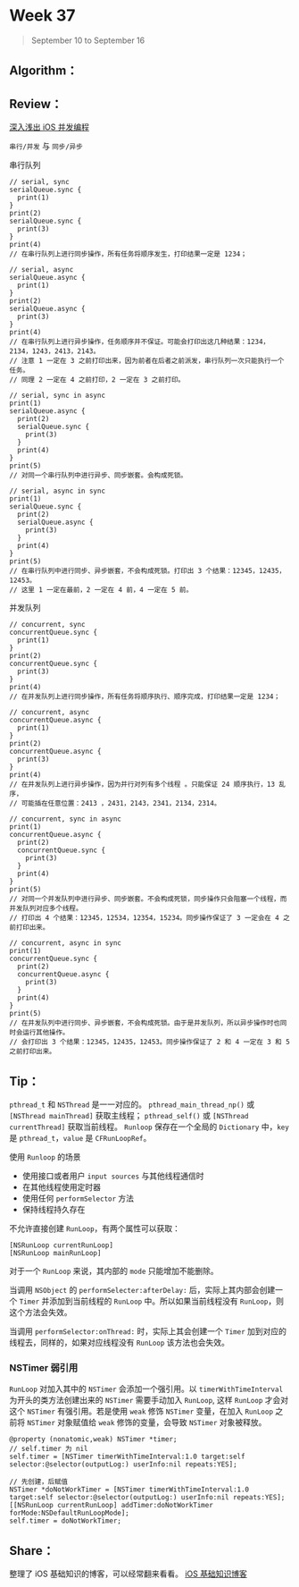 # Week 37

> September 10 to September 16

## Algorithm：
 

## Review：
[深入浅出 iOS 并发编程](https://mp.weixin.qq.com/s/ut98-V-HU_vXz5O3CXFS2w)

`串行/并发` 与 `同步/异步`

串行队列
```
// serial, sync
serialQueue.sync {
  print(1)
}
print(2)
serialQueue.sync {
  print(3)
}
print(4)
// 在串行队列上进行同步操作，所有任务将顺序发生，打印结果一定是 1234；

// serial, async
serialQueue.async {
  print(1)
}
print(2)
serialQueue.async {
  print(3)
}
print(4)
// 在串行队列上进行异步操作，任务顺序并不保证。可能会打印出这几种结果：1234，2134，1243，2413，2143。
// 注意 1 一定在 3 之前打印出来，因为前者在后者之前派发，串行队列一次只能执行一个任务。
// 同理 2 一定在 4 之前打印，2 一定在 3 之前打印。

// serial, sync in async
print(1)
serialQueue.async {
  print(2)
  serialQueue.sync {
    print(3)
  }
  print(4)
}
print(5)
// 对同一个串行队列中进行异步、同步嵌套。会构成死锁。

// serial, async in sync
print(1)
serialQueue.sync {
  print(2)
  serialQueue.async {
    print(3)
  }
  print(4)
}
print(5)
// 在串行队列中进行同步、异步嵌套，不会构成死锁。打印出 3 个结果：12345，12435，12453。
// 这里 1 一定在最前，2 一定在 4 前，4 一定在 5 前。
```

并发队列
```
// concurrent, sync
concurrentQueue.sync {
  print(1)
}
print(2)
concurrentQueue.sync {
  print(3)
}
print(4)
// 在并发队列上进行同步操作，所有任务将顺序执行、顺序完成，打印结果一定是 1234；

// concurrent, async
concurrentQueue.async {
  print(1)
}
print(2)
concurrentQueue.async {
  print(3)
}
print(4)
// 在并发队列上进行异步操作，因为并行对列有多个线程 。只能保证 24 顺序执行，13 乱序，
// 可能插在任意位置：2413 ，2431，2143，2341，2134，2314。

// concurrent, sync in async
print(1)
concurrentQueue.async {
  print(2)
  concurrentQueue.sync {
    print(3)
  }
  print(4)
}
print(5)
// 对同一个并发队列中进行异步、同步嵌套。不会构成死锁，同步操作只会阻塞一个线程，而并发队列对应多个线程。
// 打印出 4 个结果：12345，12534，12354，15234。同步操作保证了 3 一定会在 4 之前打印出来。

// concurrent, async in sync
print(1)
concurrentQueue.sync {
  print(2)
  concurrentQueue.async {
    print(3)
  }
  print(4)
}
print(5)
// 在并发队列中进行同步、异步嵌套，不会构成死锁。由于是并发队列，所以异步操作时也同时会运行其他操作。
// 会打印出 3 个结果：12345，12435，12453。同步操作保证了 2 和 4 一定在 3 和 5 之前打印出来。
```

## Tip：
`pthread_t` 和 `NSThread` 是一一对应的。
`pthread_main_thread_np()` 或 `[NSThread mainThread]` 获取主线程；
`pthread_self()` 或 `[NSThread currentThread]` 获取当前线程。
`Runloop` 保存在一个全局的 `Dictionary` 中，`key` 是 `pthread_t`，`value` 是 `CFRunLoopRef`。

使用 `Runloop` 的场景
- 使用接口或者用户 `input sources` 与其他线程通信时
- 在其他线程使用定时器
- 使用任何 `performSelector` 方法
- 保持线程持久存在

不允许直接创建 `RunLoop`，有两个属性可以获取：
```objc
[NSRunLoop currentRunLoop]
[NSRunLoop mainRunLoop]
```

对于一个 `RunLoop` 来说，其内部的 `mode` 只能增加不能删除。

当调用 `NSObject` 的 `performSelecter:afterDelay:` 后，实际上其内部会创建一个 `Timer` 并添加到当前线程的 `RunLoop` 中。所以如果当前线程没有 `RunLoop`，则这个方法会失效。

当调用 `performSelector:onThread:` 时，实际上其会创建一个 `Timer` 加到对应的线程去，同样的，如果对应线程没有 `RunLoop` 该方法也会失效。

### NSTimer 弱引用
`RunLoop` 对加入其中的 `NSTimer` 会添加一个强引用。以 `timerWithTimeInterval` 为开头的类方法创建出来的 `NSTimer` 需要手动加入 `RunLoop`, 这样 `RunLoop` 才会对这个 `NSTimer` 有强引用。若是使用 `weak` 修饰 `NSTimer` 变量，在加入 `RunLoop` 之前将 `NSTimer` 对象赋值给 `weak` 修饰的变量，会导致 `NSTimer` 对象被释放。

```objc
@property (nonatomic,weak) NSTimer *timer;
// self.timer 为 nil
self.timer = [NSTimer timerWithTimeInterval:1.0 target:self selector:@selector(outputLog:) userInfo:nil repeats:YES];

// 先创建，后赋值
NSTimer *doNotWorkTimer = [NSTimer timerWithTimeInterval:1.0 target:self selector:@selector(outputLog:) userInfo:nil repeats:YES];
[[NSRunLoop currentRunLoop] addTimer:doNotWorkTimer forMode:NSDefaultRunLoopMode];
self.timer = doNotWorkTimer;
```

## Share：

整理了 iOS 基础知识的博客，可以经常翻来看看。
[iOS 基础知识博客](https://github.com/wzshare/TimeChip/blob/master/2018/iOS%20%E5%9F%BA%E7%A1%80%E7%9F%A5%E8%AF%86%E5%8D%9A%E5%AE%A2.md)